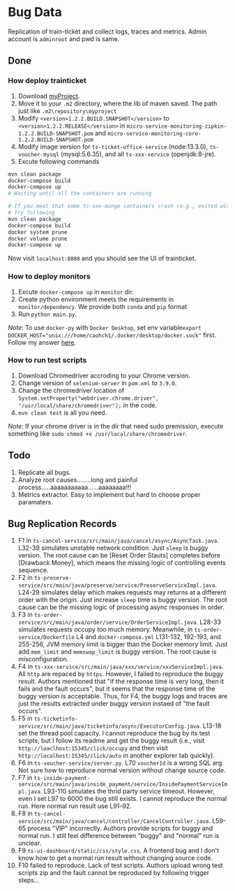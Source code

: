 # Bug Data
 Replication of train-ticket and collect logs, traces and metrics.
 Admin account is `adminroot` and pwd is same.

## Done
### How deploy trainticket
1. Download [myProject](https://github.com/FudanSELab/train-ticket/blob/master/old-docs/Lib/myproject.zip).
2. Move it to your `.m2` directory, where the lib of maven saved. The path just like `.m2\repository\myproject`
3. Modify `<version>1.2.2.BUILD.SNAPSHOT</version>` to `<version>1.2.2.RELEASE</version>` in `micro-service-monitoring-zipkin-1.2.2.BUILD-SNAPSHOT.pom` and `micro-service-monitoring-core-1.2.2.BUILD-SNAPSHOT.pom`
4. Modify image version for `ts-ticket-office-service` (node:13.3.0), `ts-voucher-mysql` (mysql:5.6.35), and all `ts-xxx-service` (openjdk:8-jre).
5. Excute following commands
```bash
mvn clean package
docker-compose build
docker-compose up
# Waiting until all the containers are running

# If you meet that some ts-xxx-mongo containers crash (e.g., exited with code 14 or 100)
# Try following 
mvn clean package
docker-compose build
docker system prune
docker volume prune
docker-compose up
```

Now visit `localhost:8080` and you should see the UI of trainticket.

### How to deploy monitors
1. Excute `docker-compose up` in `monitor` dir.
2. Create python environment meets the requirements in `monitor/dependency`. We provide both `conda` and `pip` format.
3. Run `python main.py`.


*Note*: To use `docker-py` with `Docker Desktop`, set env variable`export DOCKER_HOST="unix:///home/caohch1/.docker/desktop/docker.sock"` first. Follow my answer [here](https://stackoverflow.com/a/76927390/12871978).


### How to run test scripts
1. Download Chromedriver accroding to your Chrome version.
2. Change version of `selenium-server` in `pom.xml` to `3.9.0`.
3. Change the chromedriver location of `System.setProperty("webdriver.chrome.driver", "/usr/local/share/chromedriver");` in the code.
4. `mvn clean test` is all you need.


*Note*: If your chrome driver is in the dir that need sudo premission, execute something like `sudo chmod +x /usr/local/share/chromedriver`.


## Todo
1. Replicate all bugs.
2. Analyze root causes........long and painful process.....aaaaaaaaaaa......aaaaaaaa!!!
3. Metrics extractor. Easy to implement but hard to choose proper paramaters.


## Bug Replication Records
1. F1 in `ts-cancel-service/src/main/java/cancel/async/AsyncTask.java`. L32-39 simulates unstable network condition. Just `sleep` is buggy version. The root cause can be [Reset Order Stauts] completes before [Drawback Money], which means the missing logic of controlling events sequence.
2. F2 in `ts-preserve-service/src/main/java/preserve/service/PreserveServiceImpl.java`. L24-29 simulates delay which makes requests may returns at a different order with the origin. Just increase `sleep` time is buggy version. The root cause can be the missing logic of processing async responses in order. 
3. F3 in `ts-order-service/src/main/java/order/service/OrderServiceImpl.java`. L28-33 simulates requests occupy too much memory. Meanwhile, in `ts-order-service/Dockerfile` L4 and `docker-compose.yml` L131-132, 192-193, and 255-256, JVM memory limit is bigger than the Docker memory limit. Just add `mem_limit` and `memswap_limit` is buggy version. The root cause is misconfiguration.
4. F4 in `ts-xxx-service/src/main/java/xxx/service/xxxServiceImpl.java`. All `http` are repaced by `https`. However, I failed to reproduce the buggy result. Authors mentioned that "if the response time is very long, then it fails and the fault occurs", but it seems that the response time of the buggy version is acceptable. Thus, for F4, the buggy logs and traces are just the results extracted under buggy version instaed of "the fault occurs".
5. F5 in `ts-ticketinfo-service/src/main/java/ticketinfo/async/ExecutorConfig.java`. L13-18 set the thread pool capacity. I cannot reproduce the bug by its test scripts, but I follow its readme and get the buggy result (i.e.,  visit `http://loaclhost:15345/click/occupy` and then visit `http://localhost:15345/click/auto` in another explorer tab quickly).
6. F6 in `ts-voucher-service/server.py`. L70 `voucherId` is a wrong SQL arg. Not sure how to reproduce normal version without change source code.
7. F7 in `ts-inside-payment-service/src/main/java/inside_payment/service/InsidePaymentServiceImpl.java`. L93-110 simulates the thrid party service timeout. However, even I set L97 to 6000 the bug still exists. I cannot reproduce the normal run. Here normal run result use L91-92.
8. F8 in `ts-cancel-service/src/main/java/cancel/controller/CancelController.java`. L59-65 process "VIP" incorrectly. Authors provide scripts for buggy and normal run. I still feel difference between "buggy" and "normal" run is unclear.
9. F9 `ts-ui-dashboard/static/css/style.css`. A frontend bug and I don't know how to get a normal run result without changing source code.
10. F10 failed to reproduce. Lack of test scripts. Authors upload wrong test scripts zip and the fault cannot be reproduced by following trigger steps...
